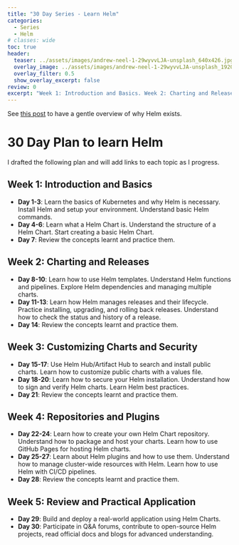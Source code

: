 ```yaml
---
title: "30 Day Series - Learn Helm"
categories:
  - Series
  - Helm
# classes: wide
toc: true
header:
  teaser: ../assets/images/andrew-neel-1-29wyvvLJA-unsplash_640x426.jpg
  overlay_image: ../assets/images/andrew-neel-1-29wyvvLJA-unsplash_1920x1280.jpg
  overlay_filter: 0.5
  show_overlay_excerpt: false
review: 0
excerpt: "Week 1: Introduction and Basics. Week 2: Charting and Releases. Week 3: Customizing Charts and Security. Week 4: Repositories and Plugins "
---
```


See [this post](https://ricardotorresdacosta.com/what-helm-solves/) to have a gentle overview of why Helm exists.

# 30 Day Plan to learn Helm
I drafted the following plan and will add links to each topic as I progress.
## Week 1: Introduction and Basics

- **Day 1-3**: Learn the basics of Kubernetes and why Helm is necessary. Install Helm and setup your environment. Understand basic Helm commands.
- **Day 4-6**: Learn what a Helm Chart is. Understand the structure of a Helm Chart. Start creating a basic Helm Chart.
- **Day 7**: Review the concepts learnt and practice them.
## Week 2: Charting and Releases

- **Day 8-10**: Learn how to use Helm templates. Understand Helm functions and pipelines. Explore Helm dependencies and managing multiple charts.
- **Day 11-13**: Learn how Helm manages releases and their lifecycle. Practice installing, upgrading, and rolling back releases. Understand how to check the status and history of a release.
- **Day 14**: Review the concepts learnt and practice them.
## Week 3: Customizing Charts and Security

- **Day 15-17**: Use Helm Hub/Artifact Hub to search and install public charts. Learn how to customize public charts with a values file.
- **Day 18-20**: Learn how to secure your Helm installation. Understand how to sign and verify Helm charts. Learn Helm best practices.
- **Day 21**: Review the concepts learnt and practice them.
## Week 4: Repositories and Plugins

- **Day 22-24**: Learn how to create your own Helm Chart repository. Understand how to package and host your charts. Learn how to use GitHub Pages for hosting Helm charts.
- **Day 25-27**: Learn about Helm plugins and how to use them. Understand how to manage cluster-wide resources with Helm. Learn how to use Helm with CI/CD pipelines.
- **Day 28**: Review the concepts learnt and practice them.
## Week 5: Review and Practical Application

- **Day 29**: Build and deploy a real-world application using Helm Charts.
- **Day 30**: Participate in Q&A forums, contribute to open-source Helm projects, read official docs and blogs for advanced understanding.